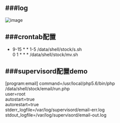 ﻿###log
-----------------------------------
![image](https://github.com/yeosz/stock/blob/master/stock.png)

###crontab配置
-----------------------------------
  * 9-15 * * 1-5 /data/shell/stock/s.sh<br />
  0 1 * * * /data/shell/stock/mv.sh<br />

###supervisord配置demo
-----------------------------------
[program:email]
  command=/usr/local/php5.6/bin/php /data/shell/stock/email/run.php<br />
  user=root<br />
  autostart=true<br />
  autorestart=true<br />
  stderr_logfile=/var/log/supervisord/email-err.log<br />
  stdout_logfile=/var/log/supervisord/email-out.log<br />